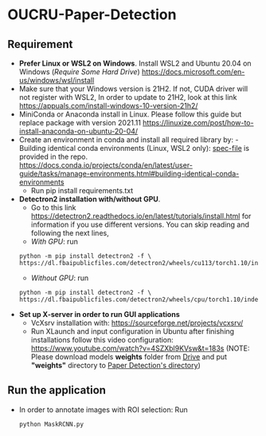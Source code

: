 # OUCRU-Paper-Detection
## Requirement
- **Prefer Linux or WSL2 on Windows**. Install WSL2 and Ubuntu 20.04 on Windows (*Require Some Hard Drive*) https://docs.microsoft.com/en-us/windows/wsl/install
- Make sure that your Windows version is 21H2. If not, CUDA driver will not register with WSL2, In order to update to 21H2, look at this link https://appuals.com/install-windows-10-version-21h2/
- MiniConda or Anaconda install in Linux. Please follow this guide but replace package with version 2021.11 https://linuxize.com/post/how-to-install-anaconda-on-ubuntu-20-04/
- Create an environment in conda and install all required library by:
    	- Building identical conda environments (Linux, WSL2 only): [spec-file](/spec-file.txt) is provided in the repo. https://docs.conda.io/projects/conda/en/latest/user-guide/tasks/manage-environments.html#building-identical-conda-environments
	- Run pip install requirements.txt
- **Detectron2 installation with/without GPU**.
    - Go to this link https://detectron2.readthedocs.io/en/latest/tutorials/install.html for information if you use different versions. You can skip reading and following the next lines,
	- *With GPU*: run 
    ```
    python -m pip install detectron2 -f \ https://dl.fbaipublicfiles.com/detectron2/wheels/cu113/torch1.10/index.html
    ```
	- *Without GPU*: run 
    ```
    python -m pip install detectron2 -f \ https://dl.fbaipublicfiles.com/detectron2/wheels/cpu/torch1.10/index.html
    ```
-  **Set up X-server in order to run GUI applications**
	- VcXsrv installation with: https://sourceforge.net/projects/vcxsrv/
	- Run XLaunch and input configuration in Ubuntu after finishing installations follow this video configuration: https://www.youtube.com/watch?v=4SZXbl9KVsw&t=183s
(NOTE: Please download models **weights** folder from [Drive](https://drive.google.com/drive/folders/12RvrCU0ZVf7UfoBRlVD2UvG5H2xiebjs?usp=sharing) and put **"weights"** directory to [Paper Detection's directory](/Paper_Detection/weights))

## Run the application
- In order to annotate images with ROI selection: Run 
    ```
    python MaskRCNN.py
    ```